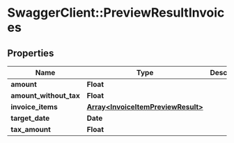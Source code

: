 # SwaggerClient::PreviewResultInvoices

## Properties
Name | Type | Description | Notes
------------ | ------------- | ------------- | -------------
**amount** | **Float** |  | [optional] 
**amount_without_tax** | **Float** |  | [optional] 
**invoice_items** | [**Array&lt;InvoiceItemPreviewResult&gt;**](InvoiceItemPreviewResult.md) |  | [optional] 
**target_date** | **Date** |  | [optional] 
**tax_amount** | **Float** |  | [optional] 


